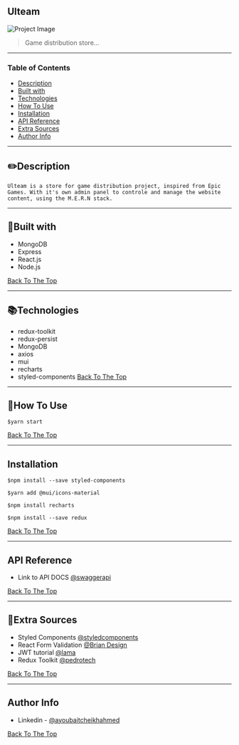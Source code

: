 ## Ulteam

![Project Image](https://i.postimg.cc/x8fGk6Xq/ulteam-git-readme.jpg)

> Game distribution store...

---

### Table of Contents

- [Description](#description)
- [Built with](#built-with)
- [Technologies](#technologies)
- [How To Use](#how-to-use)
- [Installation](#installation)
- [API Reference](#api-reference)
- [Extra Sources](#extra-sources)
- [Author Info](#author-info)

---

## ✏️Description

    Ulteam is a store for game distribution project, inspired from Epic Games. With it's own admin panel to controle and manage the website content, using the M.E.R.N stack.

---

## 📃Built with

- MongoDB
- Express
- React.js
- Node.js

[Back To The Top](#ulteam)

---
## 📚Technologies

- redux-toolkit
- redux-persist
- MongoDB
- axios
- mui
- recharts
- styled-components
[Back To The Top](#ulteam)
---
## 🚀How To Use

```cli
$yarn start
```
[Back To The Top](#ulteam)

---

## Installation

```cli
$npm install --save styled-components
```

```cli
$yarn add @mui/icons-material
```

```cli
$npm install recharts
```

```cli
$npm install --save redux
```
[Back To The Top](#ulteam)

---

## API Reference

- Link to API DOCS [@swaggerapi](https://ulteam-api.herokuapp.com/api-docs/)

[Back To The Top](#ulteam)

---

## 📝Extra Sources

- Styled Components [@styledcomponents](https://styled-components.com/docs/basics)
- React Form Validation [@Brian Design](https://youtu.be/KGFG-yQD7Dw)
- JWT tutorial [@lama](https://youtu.be/Yh5Lil03tpI)
- Redux Toolkit [@pedrotech](https://youtu.be/k68j9xlbHHk)

[Back To The Top](#ulteam)

---

## Author Info

- Linkedin - [@ayoubaitcheikhahmed](https://www.linkedin.com/in/ayoub-ait-cheikh-ahmed-46bb17102/)

[Back To The Top](#ulteam)
